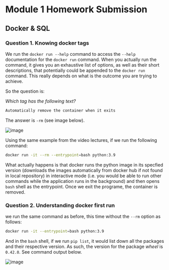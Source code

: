 # Module 1 Homework Submission

## Docker & SQL

### Question 1. Knowing docker tags

We run the `docker run --help` command to access the `--help` documentation for the `docker run` command. When you actually run the command, it gives you an exhaustive list of options, as well as their short descriptions, that potentially could be appended to the `docker run` command. This really depends on what is the outcome you are trying to achieve.

So the question is:

_Which tag has the following text?_

```bash
Automatically remove the container when it exits
```
The answer is `-rm` (see image below). 

![image](https://github.com/peterchettiar/DEngZoomCamp_2024/assets/89821181/9f90423b-f547-4a0f-8b83-814e244c4546)

Using the same example from the video lectures, if we run the following command:

```bash
docker run -it --rm --entrypoint=bash python:3.9
```

What actually happens is that docker runs the python image in its specfied version (downloads the images automatically from docker hub if not found in local repository) in interactive mode (i.e. you would be able to run other commands while the application runs in the background) and then opens `bash` shell as the entrypoint. Once we exit the programe, the container is removed.

### Question 2. Understanding docker first run

we run the same command as before, this time without the `--rm` option as follows:

```bash
docker run -it --entrypoint=bash python:3.9
```

And in the `bash` shell, if we run `pip list`, it would list down all the packages and their respective version. As such, the version for the package _wheel_ is `0.42.0`. See command output below.

![image](https://github.com/peterchettiar/DEngZoomCamp_2024/assets/89821181/f02da5fb-e7eb-443a-8a92-c0efed792bb1)
